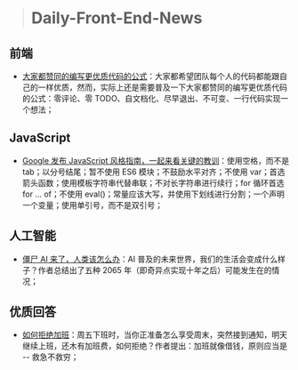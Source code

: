 > # Daily-Front-End-News

## 前端

- [大家都赞同的编写更优质代码的公式](http://t.cn/RnDintQ)：大家都希望团队每个人的代码都能跟自己的一样优质，然而，实际上还是需要普及一下大家都赞同的编写更优质代码的公式：零评论、零 TODO、自文档化、尽早退出、不可变、一行代码实现一个想法；

## JavaScript

- [Google 发布 JavaScript 风格指南，一起来看关键的教训](http://t.cn/RnDaQjx)：使用空格，而不是 tab；以分号结尾；暂不使用 ES6 模块；不鼓励水平对齐；不使用 var；首选箭头函数；使用模板字符串代替串联；不对长字符串进行续行；for 循环首选 for ... of；不使用 eval()；常量应该大写，并使用下划线进行分割；一个声明一个变量；使用单引号，而不是双引号；

## 人工智能

- [僵尸 AI 来了，人类该怎么办](http://t.cn/RnDf1cC)：AI 普及的未来世界，我们的生活会变成什么样子？作者总结出了五种 2065 年（即奇异点实现十年之后）可能发生在的情况；

## 优质回答

- [如何拒绝加班](https://www.zhihu.com/question/19921258/answer/19166921)：周五下班时，当你正准备怎么享受周末，突然接到通知，明天继续上班，还木有加班费，如何拒绝？作者提出：加班就像借钱，原则应当是 -- 救急不救穷；
